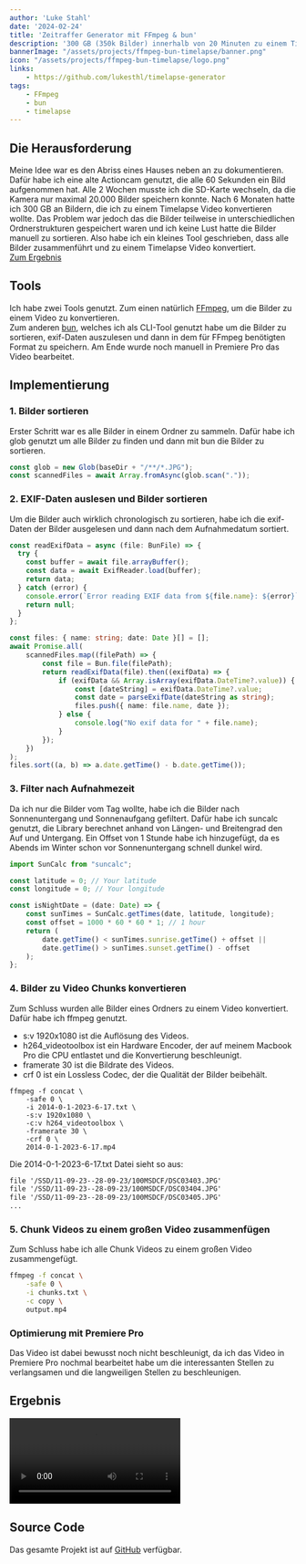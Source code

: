 ```yaml
---
author: 'Luke Stahl'
date: '2024-02-24'
title: 'Zeitraffer Generator mit FFmpeg & bun' 
description: '300 GB (350k Bilder) innerhalb von 20 Minuten zu einem Timelapse Video konvertieren.'
bannerImage: "/assets/projects/ffmpeg-bun-timelapse/banner.png"
icon: "/assets/projects/ffmpeg-bun-timelapse/logo.png"
links:
    - https://github.com/lukesthl/timelapse-generator
tags:
    - FFmpeg
    - bun
    - timelapse
---
```


## Die Herausforderung
Meine Idee war es den Abriss eines Hauses neben an zu dokumentieren. Dafür habe ich eine alte Actioncam genutzt, die alle 60 Sekunden ein Bild aufgenommen hat. Alle 2 Wochen musste ich die SD-Karte wechseln, da die Kamera nur maximal 20.000 Bilder speichern konnte. Nach 6 Monaten hatte ich 300 GB an Bildern, die ich zu einem Timelapse Video konvertieren wollte. Das Problem war jedoch das die Bilder teilweise in unterschiedlichen Ordnerstrukturen gespeichert waren und ich keine Lust hatte die Bilder manuell zu sortieren.
Also habe ich ein kleines Tool geschrieben, dass alle Bilder zusammenführt und zu einem Timelapse Video konvertiert.  
[Zum Ergebnis](#ergebnis)

## Tools

Ich habe zwei Tools genutzt. Zum einen natürlich [FFmpeg](https://FFmpeg.org/), um die Bilder zu einem Video zu konvertieren.  
Zum anderen [bun](https://bun.sh), welches ich als CLI-Tool genutzt habe um die Bilder zu sortieren, exif-Daten auszulesen und dann in dem für FFmpeg benötigten Format zu speichern. Am Ende wurde noch manuell in Premiere Pro das Video bearbeitet.

## Implementierung

### 1. Bilder sortieren

Erster Schritt war es alle Bilder in einem Ordner zu sammeln. Dafür habe ich glob genutzt um alle Bilder zu finden und dann mit bun die Bilder zu sortieren.
```ts
const glob = new Glob(baseDir + "/**/*.JPG");
const scannedFiles = await Array.fromAsync(glob.scan("."));
```

### 2. EXIF-Daten auslesen und Bilder sortieren
Um die Bilder auch wirklich chronologisch zu sortieren, habe ich die exif-Daten der Bilder ausgelesen und dann nach dem Aufnahmedatum sortiert.
```ts
const readExifData = async (file: BunFile) => {
  try {
    const buffer = await file.arrayBuffer();
    const data = await ExifReader.load(buffer);
    return data;
  } catch (error) {
    console.error(`Error reading EXIF data from ${file.name}: ${error}`);
    return null;
  }
};

const files: { name: string; date: Date }[] = [];
await Promise.all(
    scannedFiles.map((filePath) => {
        const file = Bun.file(filePath);
        return readExifData(file).then((exifData) => {
            if (exifData && Array.isArray(exifData.DateTime?.value)) {
                const [dateString] = exifData.DateTime?.value;
                const date = parseExifDate(dateString as string);
                files.push({ name: file.name, date });
            } else {
                console.log("No exif data for " + file.name);
            }
        });
    })
);
files.sort((a, b) => a.date.getTime() - b.date.getTime());
```

### 3. Filter nach Aufnahmezeit
Da ich nur die Bilder vom Tag wollte, habe ich die Bilder nach Sonnenuntergang und Sonnenaufgang gefiltert. Dafür habe ich suncalc genutzt, die Library berechnet anhand von Längen- und Breitengrad den Auf und Untergang. Ein Offset von 1 Stunde habe ich hinzugefügt, da es Abends im Winter schon vor Sonnenuntergang schnell dunkel wird.
```ts
import SunCalc from "suncalc";

const latitude = 0; // Your latitude
const longitude = 0; // Your longitude

const isNightDate = (date: Date) => {
    const sunTimes = SunCalc.getTimes(date, latitude, longitude);
    const offset = 1000 * 60 * 60 * 1; // 1 hour
    return (
        date.getTime() < sunTimes.sunrise.getTime() + offset ||
        date.getTime() > sunTimes.sunset.getTime() - offset
    );
};
```

### 4. Bilder zu Video Chunks konvertieren
Zum Schluss wurden alle Bilder eines Ordners zu einem Video konvertiert. Dafür habe ich ffmpeg genutzt.
- s:v 1920x1080 ist die Auflösung des Videos.
- h264_videotoolbox ist ein Hardware Encoder, der auf meinem Macbook Pro die CPU entlastet und die Konvertierung beschleunigt.
- framerate 30 ist die Bildrate des Videos.
- crf 0 ist ein Lossless Codec, der die Qualität der Bilder beibehält.

```
ffmpeg -f concat \
    -safe 0 \
    -i 2014-0-1-2023-6-17.txt \
    -s:v 1920x1080 \
    -c:v h264_videotoolbox \
    -framerate 30 \
    -crf 0 \
    2014-0-1-2023-6-17.mp4
```

Die 2014-0-1-2023-6-17.txt Datei sieht so aus:
```txt
file '/SSD/11-09-23--28-09-23/100MSDCF/DSC03403.JPG'
file '/SSD/11-09-23--28-09-23/100MSDCF/DSC03404.JPG'
file '/SSD/11-09-23--28-09-23/100MSDCF/DSC03405.JPG'
...
```

### 5. Chunk Videos zu einem großen Video zusammenfügen
Zum Schluss habe ich alle Chunk Videos zu einem großen Video zusammengefügt.
```sh
ffmpeg -f concat \
    -safe 0 \
    -i chunks.txt \
    -c copy \
    output.mp4
```

### Optimierung mit Premiere Pro
Das Video ist dabei bewusst noch nicht beschleunigt, da ich das Video in Premiere Pro nochmal bearbeitet habe um die interessanten Stellen zu verlangsamen und die langweiligen Stellen zu beschleunigen.

## Ergebnis
![](https://github.com/lukesthl/lukestahl-frontend/raw/main/public/assets/projects/ffmpeg-bun-timelapse/timlapse.mp4)

## Source Code
Das gesamte Projekt ist auf [GitHub](https://github.com/lukesthl/timelapse-generator) verfügbar.